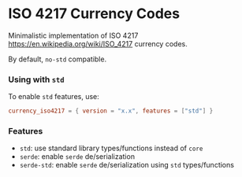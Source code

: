 # ISO 4217 Currency Codes

Minimalistic implementation of ISO 4217 <https://en.wikipedia.org/wiki/ISO_4217> currency codes.

By default, `no-std` compatible.

### Using with `std`

To enable `std` features, use:

```toml
currency_iso4217 = { version = "x.x", features = ["std"] }
```

### Features

- `std`: use standard library types/functions instead of `core`
- `serde`: enable `serde` de/serialization
- `serde-std`: enable `serde` de/serialization using `std` types/functions
